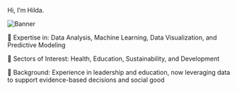 Hi, I’m Hilda.

![Banner](https://github.com/user-attachments/assets/3278475f-fe45-43fc-af39-29c3b1cc0c57)

🔹 Expertise in: Data Analysis, Machine Learning, Data Visualization, and Predictive Modeling

🔹 Sectors of Interest: Health, Education, Sustainability, and Development

🔹 Background: Experience in leadership and education, now leveraging data to support evidence-based decisions and social good




<!---
HildaN-DS/HildaN-DS is a ✨ special ✨ repository because its `README.md` (this file) appears on your GitHub profile.
You can click the Preview link to take a look at your changes.
--->
